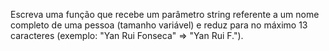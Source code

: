 
Escreva uma função que recebe um parâmetro string referente a um nome completo
de uma pessoa (tamanho variável) e reduz para no máximo 13 caracteres
(exemplo: "Yan Rui Fonseca" => "Yan Rui F.").